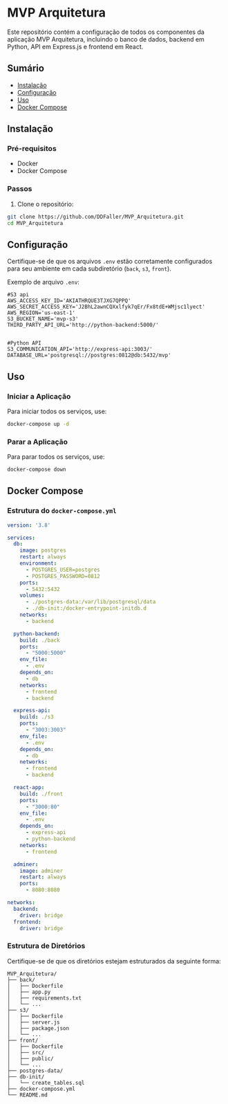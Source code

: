 
# MVP Arquitetura

Este repositório contém a configuração de todos os componentes da aplicação MVP Arquitetura, incluindo o banco de dados, backend em Python, API em Express.js e frontend em React.

## Sumário

- [Instalação](#instalação)
- [Configuração](#configuração)
- [Uso](#uso)
- [Docker Compose](#docker-compose)

## Instalação

### Pré-requisitos

- Docker
- Docker Compose

### Passos

1. Clone o repositório:

```bash
git clone https://github.com/DDFaller/MVP_Arquitetura.git
cd MVP_Arquitetura
```

## Configuração

Certifique-se de que os arquivos `.env` estão corretamente configurados para seu ambiente em cada subdiretório (`back`, `s3`, `front`).

Exemplo de arquivo `.env`:

```env
#S3 api
AWS_ACCESS_KEY_ID='AKIATHRQUE3TJXG7QPPQ'
AWS_SECRET_ACCESS_KEY='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'
AWS_REGION='us-east-1'
S3_BUCKET_NAME='mvp-s3'
THIRD_PARTY_API_URL='http://python-backend:5000/'


#Python API
S3_COMMUNICATION_API='http://express-api:3003/'
DATABASE_URL='postgresql://postgres:0812@db:5432/mvp'
```

## Uso

### Iniciar a Aplicação

Para iniciar todos os serviços, use:

```bash
docker-compose up -d
```

### Parar a Aplicação

Para parar todos os serviços, use:

```bash
docker-compose down
```

## Docker Compose

### Estrutura do `docker-compose.yml`

```yaml
version: '3.8'

services:
  db:
    image: postgres
    restart: always
    environment:
      - POSTGRES_USER=postgres
      - POSTGRES_PASSWORD=0812
    ports:
      - 5432:5432
    volumes:
      - ./postgres-data:/var/lib/postgresql/data
      - ./db-init:/docker-entrypoint-initdb.d
    networks:
      - backend

  python-backend:
    build: ./back
    ports:
      - "5000:5000"
    env_file:
      - .env
    depends_on:
      - db
    networks:
      - frontend
      - backend

  express-api:
    build: ./s3
    ports:
      - "3003:3003"
    env_file:
      - .env
    depends_on:
      - db
    networks:
      - frontend
      - backend

  react-app:
    build: ./front
    ports:
      - "3000:80"
    env_file:
      - .env
    depends_on:
      - express-api
      - python-backend
    networks:
      - frontend

  adminer:
    image: adminer
    restart: always
    ports:
      - 8080:8080

networks:
  backend:
    driver: bridge
  frontend:
    driver: bridge
```

### Estrutura de Diretórios

Certifique-se de que os diretórios estejam estruturados da seguinte forma:

```
MVP_Arquitetura/
├── back/
│   ├── Dockerfile
│   ├── app.py
│   ├── requirements.txt
│   └── ...
├── s3/
│   ├── Dockerfile
│   ├── server.js
│   ├── package.json
│   └── ...
├── front/
│   ├── Dockerfile
│   ├── src/
│   ├── public/
│   └── ...
├── postgres-data/
├── db-init/
│   └── create_tables.sql
├── docker-compose.yml
└── README.md
```